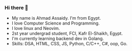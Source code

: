 ### Hi there 👋
- My name is Ahmad Assaidy. I'm from Egypt.
- I love Computer Science and Programming.
- I love linux and Neovim.
- 2st year undergrad student, FCI, Kafr El-Shaikh, Egypt.
- I'm currently learning backend dev in Golang.
- Skills: DSA, HTML, CSS, JS, Python, C/C++, C#, oop, Go.
